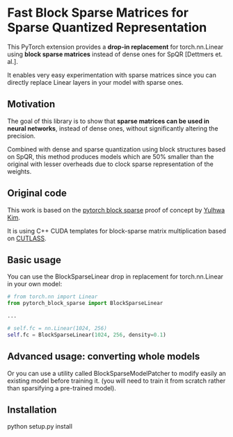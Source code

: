 # Fast Block Sparse Matrices for Sparse Quantized Representation

This PyTorch extension provides a **drop-in replacement** for torch.nn.Linear using **block sparse matrices** instead of dense ones for SpQR [Dettmers et. al.].

It enables very easy experimentation with sparse matrices since you can directly replace Linear layers in your model with sparse ones.

## Motivation
The goal of this library is to show that **sparse matrices can be used in neural networks**, instead of dense ones, without significantly altering the precision.  

Combined with dense and sparse quantization using block structures based on SpQR, this method produces models which are 50% smaller than the original with lesser overheads due to clock sparse representation of the weights.

## Original code
This work is based on the [pytorch block sparse](https://github.com/huggingface/pytorch_block_sparse) proof of concept by [Yulhwa Kim](https://github.com/YulhwaKim).

It is using C++ CUDA templates for block-sparse matrix multiplication based on [CUTLASS](https://developer.nvidia.com/blog/cutlass-linear-algebra-cuda/).

## Basic usage
You can use the BlockSparseLinear drop in replacement for torch.nn.Linear in your own model:

```python
# from torch.nn import Linear
from pytorch_block_sparse import BlockSparseLinear

...

# self.fc = nn.Linear(1024, 256)
self.fc = BlockSparseLinear(1024, 256, density=0.1)
```

## Advanced usage: converting whole models

Or you can use a utility called BlockSparseModelPatcher to modify easily an existing model before training it. (you will need to train it from scratch rather than sparsifying a pre-trained model).

## Installation

python setup.py install


